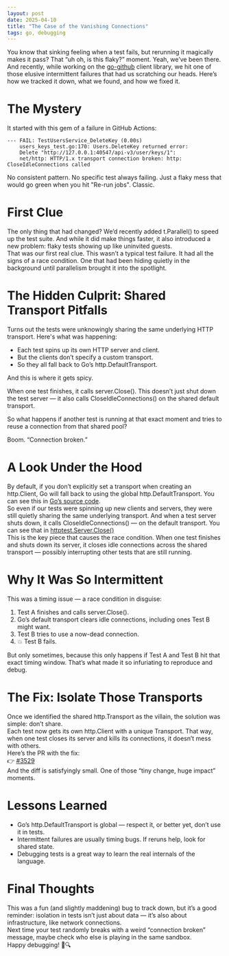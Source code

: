 ```yaml
---
layout: post
date: 2025-04-10
title: "The Case of the Vanishing Connections"
tags: go, debugging
---
```


You know that sinking feeling when a test fails, but rerunning it magically makes it pass? That “uh oh, is this flaky?” moment. Yeah, we’ve been there. And recently, while working on the [go-github](https://github.com/google/go-github) client library, we hit one of those elusive intermittent failures that had us scratching our heads.
Here’s how we tracked it down, what we found, and how we fixed it.

# The Mystery
It started with this gem of a failure in GitHub Actions:

```
--- FAIL: TestUsersService_DeleteKey (0.00s)
    users_keys_test.go:170: Users.DeleteKey returned error: 
    Delete "http://127.0.0.1:40547/api-v3/user/keys/1": 
    net/http: HTTP/1.x transport connection broken: http: CloseIdleConnections called
```

No consistent pattern. No specific test always failing. Just a flaky mess that would go green when you hit "Re-run jobs". Classic.

# First Clue

The only thing that had changed? We’d recently added t.Parallel() to speed up the test suite. And while it did make things faster, it also introduced a new problem: flaky tests showing up like uninvited guests.  
That was our first real clue. This wasn’t a typical test failure. It had all the signs of a race condition. One that had been hiding quietly in the background until parallelism brought it into the spotlight.

# The Hidden Culprit: Shared Transport Pitfalls

Turns out the tests were unknowingly sharing the same underlying HTTP transport. Here's what was happening:

* Each test spins up its own HTTP server and client.
* But the clients don’t specify a custom transport.
* So they all fall back to Go’s http.DefaultTransport.

And this is where it gets spicy.  

When one test finishes, it calls server.Close(). This doesn’t just shut down the test server — it also calls CloseIdleConnections() on the shared default transport.  

So what happens if another test is running at that exact moment and tries to reuse a connection from that shared pool?  

Boom. “Connection broken.” 

# A Look Under the Hood

By default, if you don’t explicitly set a transport when creating an http.Client, Go will fall back to using the global http.DefaultTransport. You can see this in [Go’s source code](https://github.com/golang/go/blob/master/src/net/http/client.go#L60).  
So even if our tests were spinning up new clients and servers, they were still quietly sharing the same underlying transport.
And when a test server shuts down, it calls CloseIdleConnections() — on the default transport. You can see that in [httptest.Server.Close()](https://github.com/golang/go/blob/master/src/net/http/httptest/server.go#L237-L242)  
This is the key piece that causes the race condition. When one test finishes and shuts down its server, it closes idle connections across the shared transport — possibly interrupting other tests that are still running.

# Why It Was So Intermittent

This was a timing issue — a race condition in disguise:
1. Test A finishes and calls server.Close().
2. Go’s default transport clears idle connections, including ones Test B might want.
3. Test B tries to use a now-dead connection.
4. 💥 Test B fails.

But only sometimes, because this only happens if Test A and Test B hit that exact timing window. That’s what made it so infuriating to reproduce and debug.

# The Fix: Isolate Those Transports

Once we identified the shared http.Transport as the villain, the solution was simple: don’t share.  
Each test now gets its own http.Client with a unique Transport. That way, when one test closes its server and kills its connections, it doesn’t mess with others.  
Here’s the PR with the fix:  
👉 [#3529](https://github.com/google/go-github/pull/3529)  
And the diff is satisfyingly small. One of those “tiny change, huge impact” moments.  

# Lessons Learned

* Go’s http.DefaultTransport is global — respect it, or better yet, don’t use it in tests.
* Intermittent failures are usually timing bugs. If reruns help, look for shared state.
* Debugging tests is a great way to learn the real internals of the language.

# Final Thoughts

This was a fun (and slightly maddening) bug to track down, but it’s a good reminder: isolation in tests isn’t just about data — it’s also about infrastructure, like network connections.  
Next time your test randomly breaks with a weird “connection broken” message, maybe check who else is playing in the same sandbox.  
Happy debugging! 🐛🔍 
